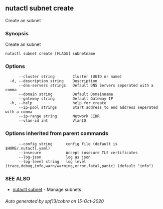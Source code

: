 ## nutactl subnet create

Create an subnet

### Synopsis

Create an subnet

```
nutactl subnet create [FLAGS] subnetname
```

### Options

```
      --cluster string        Cluster (UUID or name)
  -d, --description string    Description
      --dns-servers strings   Default DNS Servers seperated with a comma
      --domain string         Default Domainname
      --gateway string        Default Gateway IP
  -h, --help                  help for create
      --ip-pool strings       Start address to end address seperated with a comma
      --ip-range string       Network CIDR
      --vlan-id int           VlanID
```

### Options inherited from parent commands

```
      --config string      config file (default is $HOME/.nutactl.yaml)
      --insecure           Accept insecure TLS certificates
      --log-json           log as json
      --log-level string   log level (trace,debug,info,warn/warning,error,fatal,panic) (default "info")
```

### SEE ALSO

* [nutactl subnet](nutactl_subnet.md)	 - Manage subnets

###### Auto generated by spf13/cobra on 15-Oct-2020
